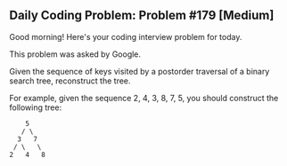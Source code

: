 ## Daily Coding Problem: Problem #179 [Medium]

Good morning! Here's your coding interview problem for today.

This problem was asked by Google.

Given the sequence of keys visited by a postorder traversal of a binary search tree, reconstruct the tree.

For example, given the sequence 2, 4, 3, 8, 7, 5, you should construct the following tree:

```
    5
   / \
  3   7
 / \   \
2   4   8
```
